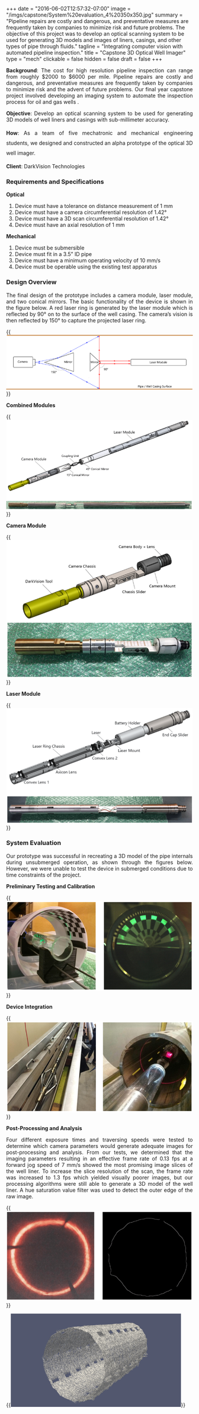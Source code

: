 +++
date = "2016-06-02T12:57:32-07:00"
image = "/imgs/capstone/System%20evaluation_4%20350x350.jpg"
summary = "Pipeline repairs are costly and dangerous, and preventative measures are frequently taken by companies to minimize risk and future problems. The objective of this project was to develop an optical scanning system to be used for generating 3D models and images of liners, casings, and other types of pipe through fluids."
tagline = "Integrating computer vision with automated pipeline inspection."
title = "Capstone 3D Optical Well Imager"
type = "mech"
clickable = false
hidden = false
draft = false
+++

<p style="text-align: justify;"><strong>Background</strong>: The cost for high resolution pipeline inspection can range from roughly $2000 to $6000 per mile. Pipeline repairs are costly and dangerous, and preventative measures are frequently taken by companies to minimize risk and the advent of future problems. Our final year capstone project involved developing an imaging system to automate the inspection process for oil and gas wells .</p>
<p style="text-align: justify;"><strong>Objective</strong>: Develop an optical scanning system to be used for generating 3D models of well liners and casings with sub-millimeter accuracy.</p>
<p style="text-align: justify;"><strong style="line-height: 27px;">How</strong><span style="line-height: 27px;">: As a team of five mechatronic and mechanical engineering students, we designed and constructed an alpha prototype of the optical 3D well imager.</span></p>
<strong>Client</strong>: DarkVision Technologies
<h3><strong>Requirements and Specifications</strong></h3>
<p style="display: inline !important;"><strong>Optical</strong></p>

<ol>
 	<li>Device must have a tolerance on distance measurement of 1 mm</li>
 	<li>Device must have a camera circumferential resolution of 1.42°</li>
 	<li>Device must have a 3D scan circumferential resolution of 1.42°</li>
 	<li>Device must have an axial resolution of 1 mm</li>
</ol>
<strong>Mechanical</strong>
<ol>
 	<li>Device must be submersible</li>
 	<li>Device must fit in a 3.5” ID pipe</li>
 	<li>Device must have a minimum operating velocity of 10 mm/s</li>
 	<li>Device must be operable using the existing test apparatus</li>
</ol>
<h3><strong>Design Overview</strong></h3>
<p style="text-align: justify;">The final design of the prototype includes a camera module, laser module, and two conical mirrors. The basic functionality of the device is shown in the figure below. A red laser ring is generated by the laser module which is reflected by 90° on to the surface of the well casing. The camera’s vision is then reflected by 150° to capture the projected laser ring.</p>

{{<img caption="Simplified diagram of scanning functionality."
src="/imgs/capstone/System-overview.png" >}}

<strong>Combined Modules</strong>

{{<img caption="Overview of the optical imaging device."
src="/imgs/capstone/Annotated-Combined-Modules_2-1.png" >}}

<strong>Camera Module</strong>

{{<img caption="Diagram of the camera module."
src="/imgs/capstone/Camera-Module.png" >}}

<strong>Laser Module</strong>

{{<img caption="Diagram of the laser module."
src="/imgs/capstone/Laser-Module.png" >}}

<h3>System Evaluation</h3>
<p style="text-align: justify;">Our prototype was successful in recreating a 3D model of the pipe internals during unsubmerged operation, as shown through the figures below. However, we were unable to test the device in submerged conditions due to time constraints of the project.</p>

<p style="text-align: justify;"><strong>Preliminary Testing and Calibration</strong></p>

{{<img caption="Setup of the calibration grid with a green laser ring (left); Captured image (right)"
src="/imgs/capstone/System-evaluation_5.png" >}}

<strong>Device Integration</strong>

{{<img caption="Our device installed with the DarkVision lab equipment (left); Close up of the laser ring inside the well liner (right)."
src="/imgs/capstone/System-evaluation_2.png" >}}

<strong>Post-Processing and Analysis</strong>
<p style="text-align: justify;">Four different exposure times and traversing speeds were tested to determine which camera parameters would generate adequate images for post-processing and analysis. From our tests, we determined that the imaging parameters resulting in an effective frame rate of 0.13 fps at a forward jog speed of 7 mm/s showed the most promising image slices of the well liner. To increase the slice resolution of the scan, the frame rate was increased to 1.3 fps which yielded visually poorer images, but our processing algorithms were still able to generate a 3D model of the well liner. A hue saturation value filter was used to detect the outer edge of the raw image.</p>

{{<img caption="Captured laser ring by the camera through the conical mirror (left); Processed image (right)"
src="/imgs/capstone/System-evaluation_3.png" >}}

{{<img caption="Generated 3D model from the image slices."
src="/imgs/capstone/System-evaluation_4-1.png" >}}